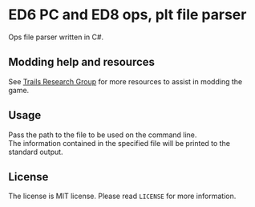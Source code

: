# ED6 PC and ED8 ops, plt file parser

Ops file parser written in C#.  

## Modding help and resources

See [Trails Research Group](https://github.com/Trails-Research-Group) for more resources to assist in modding the game.  

## Usage

Pass the path to the file to be used on the command line.  
The information contained in the specified file will be printed to the standard output.  

## License

The license is MIT license. Please read `LICENSE` for more information.  
